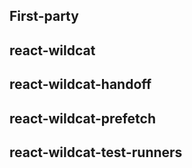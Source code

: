 ## First-party

## react-wildcat
## react-wildcat-handoff
## react-wildcat-prefetch
## react-wildcat-test-runners
